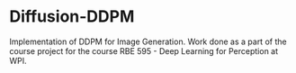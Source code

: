 # Diffusion-DDPM
Implementation of DDPM for Image Generation. Work done as a part of the course project for the course RBE 595 - Deep Learning for Perception at WPI. 
